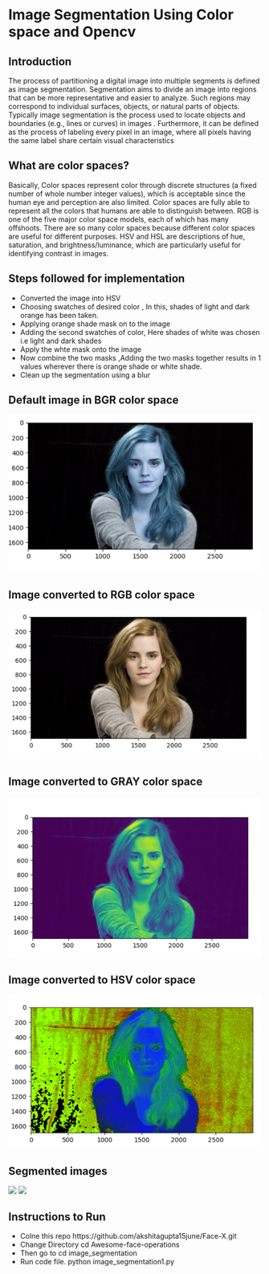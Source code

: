<h1> Image Segmentation Using Color space and Opencv</h1>
<h2>Introduction</h2>
<p>
The process of partitioning a digital image into multiple segments is defined as image segmentation. Segmentation aims to divide an image into regions that can be more representative and easier to analyze. Such regions may correspond to individual surfaces, objects, or natural parts of objects. Typically image segmentation is the process used to locate objects and boundaries (e.g., lines or curves) in images . Furthermore, it can be defined as the process of labeling every pixel in an image, where all pixels having the same label share certain visual characteristics </p>

<h2>What are color spaces?</h2>
<p>Basically, Color spaces represent color through discrete structures (a fixed number of whole number integer values), which is acceptable since the human eye and perception are also limited. Color spaces are fully able to represent all the colors that humans are able to distinguish between.
RGB is one of the five major color space models, each of which has many offshoots. There are so many color spaces because different color spaces are useful for different purposes.
HSV and HSL are descriptions of hue, saturation, and brightness/luminance, which are particularly useful for identifying contrast in images.
 
 <h2>Steps followed for implementation</h2>
 <ul type="one">
 <li>Converted the image into HSV</li>
<li>Choosing swatches of desired color , In this, shades of light and dark orange has been taken.</li>
<li> Applying orange shade mask on to the image</li>
<li>Adding the second swatches of color, Here shades of white was chosen i.e light and dark shades</li>
<li>Apply the whte mask onto the image</li>
<li>Now combine the two masks ,Adding the two masks together results in 1 values wherever there is orange shade or white shade.</li>
 <li>Clean up the segmentation using a blur </li>
 </ul>

 
 <p>
 <h2>Default  image in BGR color space</h2>
 <img src="images\BGR_IMAGE.PNG">
 
 <h2>Image converted to RGB color space</h2>
 <img src="images\RBG_IMAGE.PNG">
 
 <h2>Image converted to GRAY color space</h2>
 <img src="images\GRAY_IMAGE.PNG">
 
 <h2>Image converted to HSV color space</h2>
 <img src="images\HSV_IMAGE.PNG">
 </p>
 
 <p>
 <h2>Segmented images</h2>
 <img src="demo1.PNG">
 <img src="demo2.PNG">
 </p>
 
 <h2>Instructions to Run</h2>
 <ul>
 <li>Colne this repo https://github.com/akshitagupta15june/Face-X.git</li>
 <li>Change Directory cd Awesome-face-operations</li>
 <li>Then go to cd image_segmentation</li>
 <li>Run code file. python image_segmentation1.py</li>
 </ul>
 
